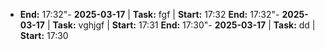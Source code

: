 
- **End:** 17:32"- **2025-03-17** | **Task:** fgf | **Start:** 17:32 **End:** 17:32"- **2025-03-17** | **Task:** vghjgf | **Start:** 17:31  **End:** 17:30"- **2025-03-17** | **Task:** dd | **Start:** 17:30 
